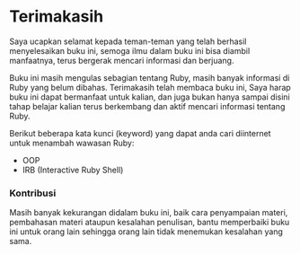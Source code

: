 # Terimakasih

Saya ucapkan selamat kepada teman-teman yang telah berhasil menyelesaikan buku ini, semoga ilmu dalam buku ini bisa diambil manfaatnya, terus bergerak mencari informasi dan berjuang.

Buku ini masih mengulas sebagian tentang Ruby, masih banyak informasi di Ruby yang belum dibahas. Terimakasih telah membaca buku ini, Saya harap buku ini dapat bermanfaat untuk kalian, dan juga bukan hanya sampai disini tahap belajar kalian terus berkembang dan aktif mencari informasi tentang Ruby.

Berikut beberapa kata kunci \(keyword\) yang dapat anda cari diinternet untuk menambah wawasan Ruby:

* OOP
* IRB \(Interactive Ruby Shell\)

### Kontribusi

Masih banyak kekurangan didalam buku ini, baik cara penyampaian materi, pembahasan materi ataupun kesalahan penulisan, bantu memperbaiki buku ini untuk orang lain sehingga orang lain tidak menemukan kesalahan yang sama.

